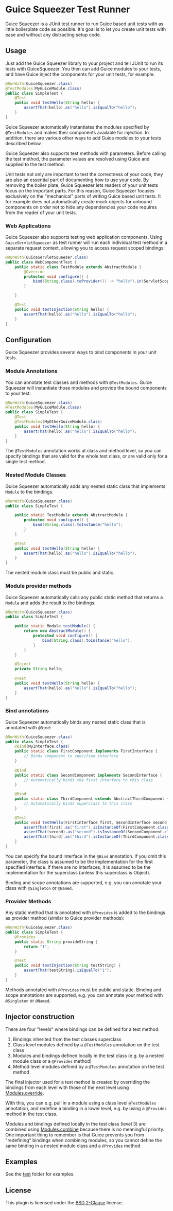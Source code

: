 Guice Squeezer Test Runner
==========================

Guice Squeezer is a JUnit test runner to run Guice based unit tests with as little boilerplate code as possible. It's goal is to let you create unit tests with ease and without any distracting setup code.

Usage
-----

Just add the Guice Squeezer library to your project and tell JUnit to run its tests with GuiceSqueezer. You then can add Guice modules to your tests, and have Guice inject the components for your unit tests, for example:

```java
@RunWith(GuiceSqueezer.class)
@TestModules(MyGuiceModule.class)
public class SimpleTest {
    @Test
    public void testHello(String hello) {
        assertThat(hello).as("hello").isEqualTo("hello");
    }
}
```

Guice Squeezer automatically instantiates the modules specified by `@TestModules` and makes their components available for injection. In addition, there are various other ways to add Guice modules to your tests described below.

Guice Squeezer also supports test methods with parameters. Before calling the test method, the parameter values are resolved using Guice and supplied to the test method. 

Unit tests not only are important to test the correctness of your code, they are also an essential part of documenting how to use your code. By removing the boiler plate, Guice Squeezer lets readers of your unit tests focus on the important parts. For this reason, Guice Squeezer focuses exclusively on the "mechanical" parts of writing Guice based unit tests. It for example does not automatically create mock objects for unbound components on order not to hide any dependencies your code requires from the reader of your unit tests.

### Web Applications

Guice Squeezer also supports testing web application components. Using `GuiceServletSqueezer` as test runner will run each individual test method in a separate request context, allowing you to access request scoped bindings:

```java
@RunWith(GuiceServletSqueezer.class)
public class WebComponentTest {
    public static class TestModule extends AbstractModule {
        @Override
        protected void configure() {
            bind(String.class).toProvider(() -> "hello").in(ServletScopes.REQUEST);
        }

    }

    @Test
    public void testInjection(String hello) {
        assertThat(hello).as("hello").isEqualTo("hello");
    }
}
```
 
Configuration
-------------

Guice Squeezer provides several ways to bind components in your unit tests.

### Module Annotations

You can annotate test classes and methods with `@TestModules`. Guice Squeezer will instantiate those modules and provide the bound components to your test:

```java
@RunWith(GuiceSqueezer.class)
@TestModules(MyGuiceModule.class)
public class SimpleTest {
    @Test
    @TestModules(MyOtherGuiceModule.class)
    public void testHello(String hello) {
        assertThat(hello).as("hello").isEqualTo("hello");
    }
}
```
               
The `@TestModules` annotation works at class and method level, so you can specify bindings that are valid for the whole test class, or are valid only for a single test method.

### Nested Module Classes

Guice Squeezer automatically adds any nested static class that implements `Module` to the bindings.

```java
@RunWith(GuiceSqueezer.class)
public class SimpleTest {

    public static TestModule extends AbstractModule {
        protected void configure() {
            bind(String.class).toInstance("hello");
        }
    }

    @Test
    public void testHello(String hello) {
        assertThat(hello).as("hello").isEqualTo("hello");
    }
}
```
    
The nested module class must be public and static.    
    
### Module provider methods

Guice Squeezer automatically calls any public static method that returns a `Module` and adds the result to the bindings:

```java
@RunWith(GuiceSqueezer.class)
public class SimpleTest {

    public static Module testModule() {
        return new AbstractModule() {
            protected void configure() {
                bind(String.class).toInstance("hello");
            }
        }
    }

    @Inject
    private String hello;
    
    @Test
    public void testHello(String hello) {
        assertThat(hello).as("hello").isEqualTo("hello");
    }
}
```

### Bind annotations

Guice Squeezer automatically binds any nested static class that is annotated with `@Bind`:

```java
@RunWith(GuiceSqueezer.class)
public class SimpleTest {
    @Bind(MyInterface.class)
    public static class FirstComponent implements FirstInterface {
        // Binds component to specified interface
    }
    
    @Bind
    public static class SecondComponent implements SecondInterface {
        // Automatically binds the first interface to this class
    }

    @Bind
    public static class ThirdComponent extends AbstractThirdComponent {
        // Automatically binds superclass to this class
    }

    @Test
    public void testHello(FirstInterface first, SecondInterface second, AbstractThirdComponent third) {
        assertThat(first).as("first").isInstanceOf(FirstComponent.class);
        assertThat(second).as("second").isInstanceOf(SecondComponent.class);
        assertThat(third).as("third").isInstanceOf(ThirdComponent.class);
    }
}
```

You can specify the bound interface in the `@Bind` annotation. If you omit this parameter, the class is assumed to be the implementation for the first specified interface. If there are no interfaces, it is assumed to be the implementation for the superclass (unless this superclass is Object).    

Binding and scope annotations are supported, e.g. you can annotate your class with `@Singleton` or `@Named`. 
    
### Provider Methods

Any static method that is annotated with `@Provides` is added to the bindings as provider method (similar to Guice provider methods):

```java
@RunWith(GuiceSqueezer.class)
public class SimpleTest {
    @Provides
    public static String provideString {
        return "1";
    }

    @Test
    public void testInjection(String testString) {
        assertThat(testString).isEqualTo("1");
    }
}
```
    
Methods annotated with `@Provides` must be public and static. Binding and scope annotations are supported, e.g. you can annotate your method with `@Singleton` or `@Named`. 

Injector construction
---------------------

There are four "levels" where bindings can be defined for a test method:

1. Bindings inherited from the test classes superclass
2. Class level modules defined by a `@TestModules` annotation on the test class
3. Modules and bindings defined locally in the test class (e.g. by a nested module class or a `@Provides` method)
4. Method level modules defined by a `@TestModules` annotation on the test method

The final injector used for a test method is created by overriding the bindings from each level with those of the next level using [Modules.override](http://google.github.io/guice/api-docs/latest/javadoc/com/google/inject/util/Modules.html#override-java.lang.Iterable-).

With this, you can e.g. pull in a module using a class level `@TestModules` annotation, and redefine a binding in a lower level, e.g. by using a `@Provides` method in the test class.

Modules and bindings defined locally in the test class (level 3) are combined using [Modules.combine](http://google.github.io/guice/api-docs/latest/javadoc/com/google/inject/util/Modules.html#combine-java.lang.Iterable-) because there is no meaningful priority. One important thing to remember is that Guice prevents you from "redefining" bindings when combining modules, so you cannot define the same binding in a nested module class and a `@Provides` method.

Examples
--------

See the [test](src/test/java/me/seeber/guicesqueezer/test) folder for examples.

License
-------

This plugin is licensed under the [BSD 2-Clause](LICENSE.txt) license.
